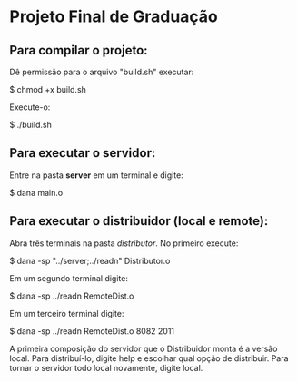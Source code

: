 # Projeto Final de Graduação

## Para compilar o projeto:

Dê permissão para o arquivo "build.sh" executar:

$ chmod +x build.sh

Execute-o:

$ ./build.sh

## Para executar o servidor:

Entre na pasta __server__ em um terminal e digite:

$ dana main.o

## Para executar o distribuidor (local e remote):

Abra três terminais na pasta _distributor_. No primeiro execute:

$ dana -sp "../server;../readn" Distributor.o

Em um segundo terminal digite:

$ dana -sp ../readn RemoteDist.o

Em um terceiro terminal digite:

$ dana -sp ../readn RemoteDist.o 8082 2011

A primeira composição do servidor que o Distribuidor monta é a versão local. Para distribuí-lo, digite help e escolhar qual opção de distribuir. Para tornar o servidor todo local novamente, digite local.
